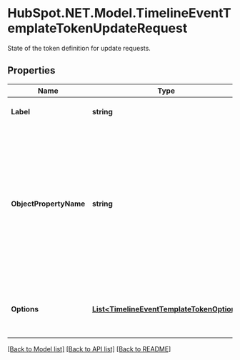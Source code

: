 # HubSpot.NET.Model.TimelineEventTemplateTokenUpdateRequest
State of the token definition for update requests.

## Properties

Name | Type | Description | Notes
------------ | ------------- | ------------- | -------------
**Label** | **string** | Used for list segmentation and reporting. | 
**ObjectPropertyName** | **string** | The name of the CRM object property. This will populate the CRM object property associated with the event. With enough of these, you can fully build CRM objects via the Timeline API. | [optional] 
**Options** | [**List&lt;TimelineEventTemplateTokenOption&gt;**](TimelineEventTemplateTokenOption.md) | If type is &#x60;enumeration&#x60;, we should have a list of options to choose from. | 

[[Back to Model list]](../README.md#documentation-for-models) [[Back to API list]](../README.md#documentation-for-api-endpoints) [[Back to README]](../README.md)

